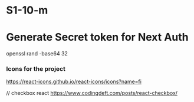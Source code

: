 # S1-10-m

# Generate Secret token for Next Auth

openssl rand -base64 32

### Icons for the project

https://react-icons.github.io/react-icons/icons?name=fi

// checkbox react https://www.codingdeft.com/posts/react-checkbox/
